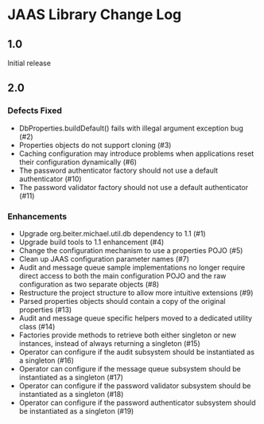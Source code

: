 # JAAS Library Change Log

## 1.0

Initial release

## 2.0

### Defects Fixed

* DbProperties.buildDefault() fails with illegal argument exception bug (#2)
* Properties objects do not support cloning (#3)
* Caching configuration may introduce problems when applications reset their configuration dynamically (#6)
* The password authenticator factory should not use a default authenticator (#10)
* The password validator factory should not use a default authenticator (#11)

### Enhancements

* Upgrade org.beiter.michael.util.db dependency to 1.1 (#1)
* Upgrade build tools to 1.1 enhancement (#4)
* Change the configuration mechanism to use a properties POJO (#5)
* Clean up JAAS configuration parameter names (#7)
* Audit and message queue sample implementations no longer require direct access to both the main configuration POJO
  and the raw configuration as two separate objects (#8)
* Restructure the project structure to allow more intuitive extensions (#9)
* Parsed properties objects should contain a copy of the original properties (#13)
* Audit and message queue specific helpers moved to a dedicated utility class (#14)
* Factories provide methods to retrieve both either singleton or new instances, instead of always returning a singleton
  (#15)
* Operator can configure if the audit subsystem should be instantiated as a singleton (#16)
* Operator can configure if the message queue subsystem should be instantiated as a singleton (#17)
* Operator can configure if the password validator subsystem should be instantiated as a singleton (#18)
* Operator can configure if the password authenticator subsystem should be instantiated as a singleton (#19)
